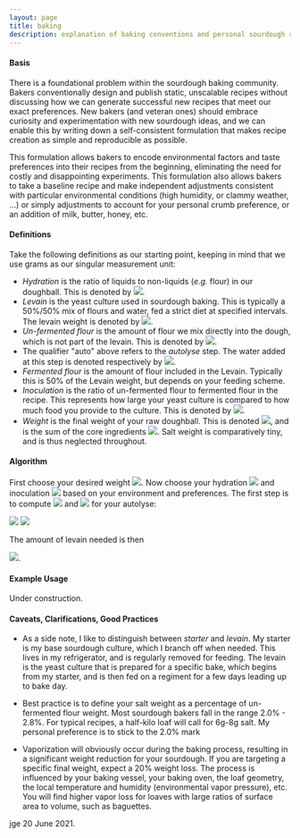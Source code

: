 ```yaml
---
layout: page
title: baking
description: explanation of baking conventions and personal sourdough recipes
---
```


#### Basis
There is a foundational problem within the sourdough baking community.  Bakers conventionally design and publish static, unscalable recipes without discussing how we can generate successful new recipes that meet our exact preferences. New bakers (and veteran ones) should embrace curiosity and experimentation with new sourdough ideas, and we can enable this by writing down a self-consistent formulation that makes recipe creation as simple and reproducible as possible.

This formulation allows bakers to encode environmental factors and taste preferences into their recipes from the beginning, eliminating the need for costly and disappointing experiments. This formulation also allows bakers to take a baseline recipe and make independent adjustments consistent with particular environmental conditions (high humidity, or clammy weather, ...) or simply adjustments to account for your personal crumb preference, or an addition of milk, butter, honey, etc. 

#### Definitions

Take the following definitions as our starting point, keeping in mind that we use grams as our singular measurement unit: 

- *Hydration* is the ratio of liquids to non-liquids (*e.g.* flour) in our doughball. This is denoted by <img src="https://render.githubusercontent.com/render/math?math=H">.
- *Levain* is the yeast culture used in sourdough baking. This is typically a 50%/50% mix of flours and water, fed a strict diet at specified intervals. The levain weight is denoted by <img src="https://render.githubusercontent.com/render/math?math=L">.
- *Un-fermented flour* is the amount of flour we mix directly into the dough, which is not part of the levain. This is denoted by <img src="https://render.githubusercontent.com/render/math?math=f_{auto}">. 
- The qualifier "auto" above refers to the *autolyse* step. The water added at this step is denoted respectively by <img src="https://render.githubusercontent.com/render/math?math=h_{auto}">.
- *Fermented flour* is the amount of flour included in the Levain. Typically this is 50% of the Levain weight, but depends on your feeding scheme.
- *Inoculation* is the ratio of un-fermented flour to fermented flour in the recipe. This represents how large your yeast culture is compared to how much food you provide to the culture. This is denoted by <img src="https://render.githubusercontent.com/render/math?math=I">.
 - *Weight* is the final weight of your raw doughball. This is denoted <img src="https://render.githubusercontent.com/render/math?math=W">, and is the sum of the core ingredients <img src="https://render.githubusercontent.com/render/math?math=W=f_{auto}%2Bh_{auto}%2BL">. Salt weight is comparatively tiny, and is thus neglected throughout.

#### Algorithm

First choose your desired weight <img src="https://render.githubusercontent.com/render/math?math=W">. Now choose your hydration <img src="https://render.githubusercontent.com/render/math?math=H"> and inoculation <img src="https://render.githubusercontent.com/render/math?math=I"> based on your environment and preferences. The first step is to compute <img src="https://render.githubusercontent.com/render/math?math=f_{auto}"> and <img src="https://render.githubusercontent.com/render/math?math=h_{auto}"> for your autolyse:

<img src="https://render.githubusercontent.com/render/math?math=f_{auto}=2W/(1%2BH)(1%2BI)">

<img src="https://render.githubusercontent.com/render/math?math=h_{auto}=f_{auto}(H(1+I)-I)">

The amount of levain needed is then

<img src="https://render.githubusercontent.com/render/math?math=L=2I f_{auto}">.

#### Example Usage

Under construction. 

#### Caveats, Clarifications, Good Practices

- As a side note, I like to distinguish between *starter* and *levain*. My starter is my base sourdough culture, which I branch off when needed. This lives in my refrigerator, and is regularly removed for feeding. The levain is the yeast culture that is prepared for a specific bake, which begins from my starter, and is then fed on a regiment for a few days leading up to bake day. 

- Best practice is to define your salt weight as a percentage of un-fermented flour weight. Most sourdough bakers fall in the range 2.0% - 2.8%. For typical recipes, a half-kilo loaf will call for 6g-8g salt. My personal preference is to stick to the 2.0% mark

- Vaporization will obviously occur during the baking process, resulting in a significant weight reduction for your sourdough. If you are targeting a specific final weight, expect a 20% weight loss. The process is influenced by your baking vessel, your baking oven, the loaf geometry, the local temperature and humidity (environmental vapor pressure), etc. You will find higher vapor loss for loaves with large ratios of surface area to volume, such as baguettes. 


jge 20 June 2021.
